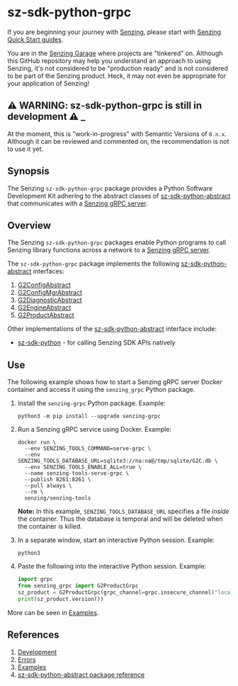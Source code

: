 # sz-sdk-python-grpc

If you are beginning your journey with
[Senzing](https://senzing.com/),
please start with
[Senzing Quick Start guides](https://docs.senzing.com/quickstart/).

You are in the
[Senzing Garage](https://github.com/senzing-garage)
where projects are "tinkered" on.
Although this GitHub repository may help you understand an approach to using Senzing,
it's not considered to be "production ready" and is not considered to be part of the Senzing product.
Heck, it may not even be appropriate for your application of Senzing!

## :warning: WARNING: sz-sdk-python-grpc is still in development :warning: _

At the moment, this is "work-in-progress" with Semantic Versions of `0.n.x`.
Although it can be reviewed and commented on,
the recommendation is not to use it yet.

## Synopsis

The Senzing `sz-sdk-python-grpc` package provides a Python Software Development Kit
adhering to the abstract classes of
[sz-sdk-python-abstract](https://github.com/senzing-garage/sz-sdk-python-abstract/tree/main/src/senzing_abstract)
that communicates with a
[Senzing gRPC server](https://github.com/senzing-garage/servegrpc).

## Overview

The Senzing `sz-sdk-python-grpc` packages enable Python programs to call Senzing library functions
across a network to a
[Senzing gRPC server](https://github.com/senzing-garage/servegrpc).

The `sz-sdk-python-grpc` package implements the following
[sz-sdk-python-abstract](https://github.com/senzing-garage/sz-sdk-python-abstract/tree/main/src/senzing_abstract)
interfaces:

1. [G2ConfigAbstract](https://github.com/senzing-garage/sz-sdk-python-abstract/blob/main/src/senzing_abstract/szconfig_abstract.py)
1. [G2ConfigMgrAbstract](https://github.com/senzing-garage/sz-sdk-python-abstract/blob/main/src/senzing_abstract/szconfigmanager_abstract.py)
1. [G2DiagnosticAbstract](https://github.com/senzing-garage/sz-sdk-python-abstract/blob/main/src/senzing_abstract/szdiagnostic_abstract.py)
1. [G2EngineAbstract](https://github.com/senzing-garage/sz-sdk-python-abstract/blob/main/src/senzing_abstract/szengine_abstract.py)
1. [G2ProductAbstract](https://github.com/senzing-garage/sz-sdk-python-abstract/blob/main/src/senzing_abstract/szproduct_abstract.py)

Other implementations of the
[sz-sdk-python-abstract](https://github.com/senzing-garage/sz-sdk-python-abstract/tree/main/src/senzing_abstract)
interface include:

- [sz-sdk-python](https://github.com/senzing-garage/sz-sdk-python) - for
  calling Senzing SDK APIs natively

## Use

The following example shows how to start a Senzing gRPC server Docker container
and access it using the `senzing_grpc` Python package.

1. Install the `senzing-grpc` Python package.
   Example:

    ```console
    python3 -m pip install --upgrade senzing-grpc
    ```

1. Run a Senzing gRPC service using Docker.
   Example:

    ```console
    docker run \
      --env SENZING_TOOLS_COMMAND=serve-grpc \
      --env SENZING_TOOLS_DATABASE_URL=sqlite3://na:na@/tmp/sqlite/G2C.db \
      --env SENZING_TOOLS_ENABLE_ALL=true \
      --name senzing-tools-serve-grpc \
      --publish 8261:8261 \
      --pull always \
      --rm \
      senzing/senzing-tools
    ```

   **Note:** In this example, `SENZING_TOOLS_DATABASE_URL` specifies a file *inside* the container.
   Thus the database is temporal and will be deleted when the container is killed.

1. In a separate window, start an interactive Python session.
   Example:

    ```console
    python3
    ```

1. Paste the following into the interactive Python session.
   Example:

    ```python
    import grpc
    from senzing_grpc import G2ProductGrpc
    sz_product = G2ProductGrpc(grpc_channel=grpc.insecure_channel("localhost:8261"))
    print(sz_product.version())
    ```

More can be seen in
[Examples](docs/examples.md).

## References

1. [Development](docs/development.md)
1. [Errors](docs/errors.md)
1. [Examples](docs/examples.md)
1. [sz-sdk-python-abstract package reference](http://hub.senzing.com/sz-sdk-python-abstract/)
